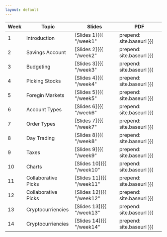 ```yaml
---
layout: default
---
```



| Week | Topic | Slides | PDF |
|------|-------|--------|-----|
|   1  | Introduction         | [Slides 1]({{ "/week1" | prepend: site.baseurl }}) | [PDF 1]({{ "/assets/docs/week1.pdf" | prepend: site.baseurl }}) |
|   2  | Savings Account      | [Slides 2]({{ "/week2" | prepend: site.baseurl }}) | [PDF 2]({{ "/assets/docs/week2.pdf" | prepend: site.baseurl }}) |
|   3  | Budgeting            | [Slides 3]({{ "/week3" | prepend: site.baseurl }}) | [PDF 3]({{ "/assets/docs/week3.pdf" | prepend: site.baseurl }}) |
|   4  | Picking Stocks       | [Slides 4]({{ "/week4" | prepend: site.baseurl }}) | [PDF 4]({{ "/assets/docs/week4.pdf" | prepend: site.baseurl }}) |
|   5  | Foregin Markets      | [Slides 5]({{ "/week5" | prepend: site.baseurl }}) | [PDF 5]({{ "/assets/docs/week5.pdf" | prepend: site.baseurl }}) |
|   6  | Account Types        | [Slides 6]({{ "/week6" | prepend: site.baseurl }}) | [PDF 6]({{ "/assets/docs/week6.pdf" | prepend: site.baseurl }}) |
|   7  | Order Types          | [Slides 7]({{ "/week7" | prepend: site.baseurl }}) | [PDF 7]({{ "/assets/docs/week7.pdf" | prepend: site.baseurl }}) |
|   8  | Day Trading          | [Slides 8]({{ "/week8" | prepend: site.baseurl }}) | [PDF 8]({{ "/assets/docs/week8.pdf" | prepend: site.baseurl }}) |
|   9  | Taxes                | [Slides 9]({{ "/week9" | prepend: site.baseurl }}) | [PDF 9]({{ "/assets/docs/week9.pdf" | prepend: site.baseurl }}) |
|  10  | Charts               | [Slides 10]({{ "/week10" | prepend: site.baseurl }}) | [PDF 10]({{ "/assets/docs/week10.pdf" | prepend: site.baseurl }}) |
|  11  | Collaborative Picks  | [Slides 11]({{ "/week11" | prepend: site.baseurl }}) | [PDF 11]({{ "/assets/docs/week11.pdf" | prepend: site.baseurl }}) |
|  12  | Collaborative Picks  | [Slides 12]({{ "/week12" | prepend: site.baseurl }}) | [PDF 12]({{ "/assets/docs/week12.pdf" | prepend: site.baseurl }}) |
|  13  | Cryptocurriencies    | [Slides 13]({{ "/week13" | prepend: site.baseurl }}) | [PDF 13]({{ "/assets/docs/week13.pdf" | prepend: site.baseurl }}) |
|  14  | Cryptocurriencies    | [Slides 14]({{ "/week14" | prepend: site.baseurl }}) | [PDF 14]({{ "/assets/docs/week14.pdf" | prepend: site.baseurl }}) |
